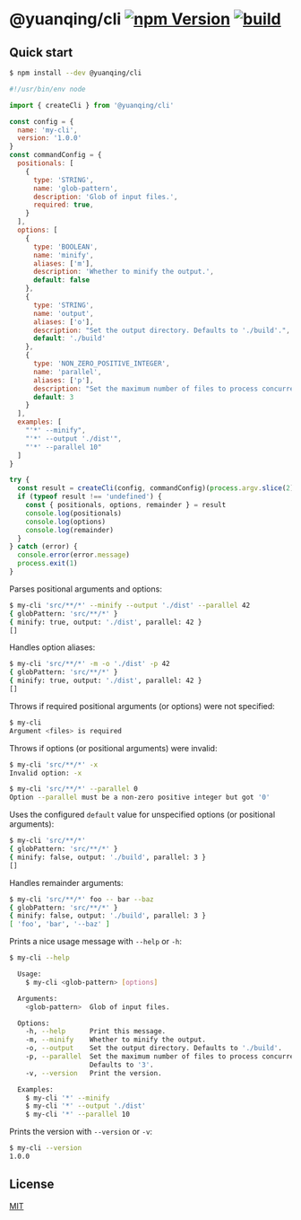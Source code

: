 # @yuanqing/cli [![npm Version](https://img.shields.io/npm/v/@yuanqing/cli?cacheSeconds=1800)](https://www.npmjs.org/package/@yuanqing/cli) [![build](https://github.com/yuanqing/cli/workflows/build/badge.svg)](https://github.com/yuanqing/cli/actions?query=workflow%3Abuild)

## Quick start

```sh
$ npm install --dev @yuanqing/cli
```

<!-- ```js markdown-interpolate: cat example/my-cli.ts -->
```js
#!/usr/bin/env node

import { createCli } from '@yuanqing/cli'

const config = {
  name: 'my-cli',
  version: '1.0.0'
}
const commandConfig = {
  positionals: [
    {
      type: 'STRING',
      name: 'glob-pattern',
      description: 'Glob of input files.',
      required: true,
    }
  ],
  options: [
    {
      type: 'BOOLEAN',
      name: 'minify',
      aliases: ['m'],
      description: 'Whether to minify the output.',
      default: false
    },
    {
      type: 'STRING',
      name: 'output',
      aliases: ['o'],
      description: "Set the output directory. Defaults to './build'.",
      default: './build'
    },
    {
      type: 'NON_ZERO_POSITIVE_INTEGER',
      name: 'parallel',
      aliases: ['p'],
      description: "Set the maximum number of files to process concurrently. Defaults to '3'.",
      default: 3
    }
  ],
  examples: [
    "'*' --minify",
    "'*' --output './dist'",
    "'*' --parallel 10"
  ]
}

try {
  const result = createCli(config, commandConfig)(process.argv.slice(2))
  if (typeof result !== 'undefined') {
    const { positionals, options, remainder } = result
    console.log(positionals)
    console.log(options)
    console.log(remainder)
  }
} catch (error) {
  console.error(error.message)
  process.exit(1)
}
```
<!-- ``` end -->

Parses positional arguments and options:

```sh
$ my-cli 'src/**/*' --minify --output './dist' --parallel 42
{ globPattern: 'src/**/*' }
{ minify: true, output: './dist', parallel: 42 }
[]
```

Handles option aliases:

```sh
$ my-cli 'src/**/*' -m -o './dist' -p 42
{ globPattern: 'src/**/*' }
{ minify: true, output: './dist', parallel: 42 }
[]
```

Throws if required positional arguments (or options) were not specified:

```sh
$ my-cli
Argument <files> is required
```

Throws if options (or positional arguments) were invalid:

```sh
$ my-cli 'src/**/*' -x
Invalid option: -x
```

```sh
$ my-cli 'src/**/*' --parallel 0
Option --parallel must be a non-zero positive integer but got '0'
```

Uses the configured `default` value for unspecified options (or positional arguments):

```sh
$ my-cli 'src/**/*'
{ globPattern: 'src/**/*' }
{ minify: false, output: './build', parallel: 3 }
[]
```

Handles remainder arguments:

```sh
$ my-cli 'src/**/*' foo -- bar --baz
{ globPattern: 'src/**/*' }
{ minify: false, output: './build', parallel: 3 }
[ 'foo', 'bar', '--baz' ]
```

Prints a nice usage message with `--help` or `-h`:

```sh
$ my-cli --help

  Usage:
    $ my-cli <glob-pattern> [options]

  Arguments:
    <glob-pattern>  Glob of input files.

  Options:
    -h, --help      Print this message.
    -m, --minify    Whether to minify the output.
    -o, --output    Set the output directory. Defaults to './build'.
    -p, --parallel  Set the maximum number of files to process concurrently.
                    Defaults to '3'.
    -v, --version   Print the version.

  Examples:
    $ my-cli '*' --minify
    $ my-cli '*' --output './dist'
    $ my-cli '*' --parallel 10

```

Prints the version with `--version` or `-v`:

```sh
$ my-cli --version
1.0.0
```

## License

[MIT](/LICENSE.md)
